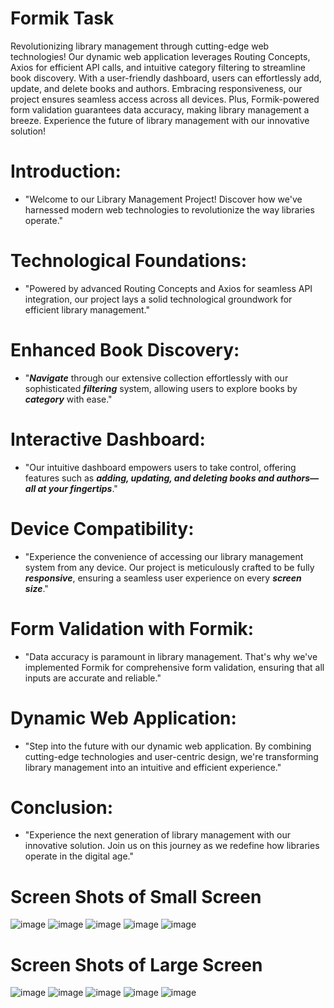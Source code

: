 # Formik Task

Revolutionizing library management through cutting-edge web technologies! Our dynamic web application leverages Routing Concepts, Axios for efficient API calls, and intuitive category filtering to streamline book discovery. With a user-friendly dashboard, users can effortlessly add, update, and delete books and authors. Embracing responsiveness, our project ensures seamless access across all devices. Plus, Formik-powered form validation guarantees data accuracy, making library management a breeze. Experience the future of library management with our innovative solution!

# Introduction:
+ "Welcome to our Library Management Project! Discover how we've harnessed modern web technologies to revolutionize the way libraries operate."

# Technological Foundations:
+ "Powered by advanced Routing Concepts and Axios for seamless API integration, our project lays a solid technological groundwork for efficient library management."

# Enhanced Book Discovery:

+ "***Navigate*** through our extensive collection effortlessly with our sophisticated ***filtering*** system, allowing users to explore books by ***category*** with ease."

# Interactive Dashboard:

+ "Our intuitive dashboard empowers users to take control, offering features such as ***adding, updating, and deleting books and authors—all at your fingertips***."

# Device Compatibility:

+ "Experience the convenience of accessing our library management system from any device. Our project is meticulously crafted to be fully ***responsive***, ensuring a seamless user experience on every ***screen size***."

# Form Validation with Formik:

+ "Data accuracy is paramount in library management. That's why we've implemented Formik for comprehensive form validation, ensuring that all inputs are accurate and reliable."

# Dynamic Web Application:
+ "Step into the future with our dynamic web application. By combining cutting-edge technologies and user-centric design, we're transforming library management into an intuitive and efficient experience."

# Conclusion:
+ "Experience the next generation of library management with our innovative solution. Join us on this journey as we redefine how libraries operate in the digital age."

# Screen Shots of Small Screen

![image](https://github.com/GandhiRam2202/FormikTask/assets/152801640/b449972e-173c-4a4c-b530-850d86210d75)
![image](https://github.com/GandhiRam2202/FormikTask/assets/152801640/cf6662e6-8662-47f1-9a85-5426d50aee18)
![image](https://github.com/GandhiRam2202/FormikTask/assets/152801640/2b6f5714-58f3-4771-b363-dde0ce2cc81b)
![image](https://github.com/GandhiRam2202/FormikTask/assets/152801640/9ac677bb-4003-4e57-b072-a41df26b7b44)
![image](https://github.com/GandhiRam2202/FormikTask/assets/152801640/92abe77b-a08f-4c71-aa63-9cb582c1dbc9)


# Screen Shots of Large Screen


![image](https://github.com/GandhiRam2202/FormikTask/assets/152801640/a3ee09eb-0537-42b4-aef7-50d8e13bd519)
![image](https://github.com/GandhiRam2202/FormikTask/assets/152801640/01025bcc-3934-48e3-97d6-9f690fff22de)
![image](https://github.com/GandhiRam2202/FormikTask/assets/152801640/fea86d60-e807-490d-8aa0-826696a902e1)
![image](https://github.com/GandhiRam2202/FormikTask/assets/152801640/18998476-39df-45de-8524-0293f0f18213)
![image](https://github.com/GandhiRam2202/FormikTask/assets/152801640/11482c81-03ae-4453-bdc0-05bb5eb0fbf9)




